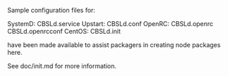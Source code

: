 Sample configuration files for:

SystemD: CBSLd.service
Upstart: CBSLd.conf
OpenRC:  CBSLd.openrc
         CBSLd.openrcconf
CentOS:  CBSLd.init

have been made available to assist packagers in creating node packages here.

See doc/init.md for more information.
